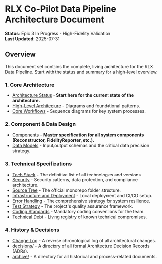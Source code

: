# RLX Co-Pilot Data Pipeline Architecture Document

**Status**: Epic 3 In Progress - High-Fidelity Validation  
**Last Updated**: 2025-07-31

## Overview

This document set contains the complete, living architecture for the RLX Data Pipeline. Start with the status and summary for a high-level overview.

### 1. Core Architecture

* [Architecture Status](./architecture-status.md) - **Start here for the current state of the architecture.**
* [High-Level Architecture](./high-level-architecture.md) - Diagrams and foundational patterns.
* [Core Workflows](./core-workflows.md) - Sequence diagrams for key system processes.

### 2. Component & Data Design

* [Components](./components.md) - **Master specification for all system components (Reconstructor, FidelityReporter, etc.).**
* [Data Models](./data-models.md) - Input/output schemas and the critical data precision strategy.

### 3. Technical Specifications

* [Tech Stack](./tech-stack.md) - The definitive list of all technologies and versions.
* [Security](./security.md) - Security patterns, data protection, and compliance architecture.
* [Source Tree](./source-tree.md) - The official monorepo folder structure.
* [Infrastructure and Deployment](./infrastructure-and-deployment.md) - Local deployment and CI/CD setup.
* [Error Handling](./error-handling.md) - The comprehensive strategy for system resilience.
* [Test Strategy](./test-strategy.md) - The project's quality assurance framework.
* [Coding Standards](./coding-standards.md) - Mandatory coding conventions for the team.
* [Technical Debt](./technical-debt.md) - Living registry of known technical compromises.

### 4. History & Decisions

* [Change Log](./changelog.md) - A reverse chronological log of all architectural changes.
* [decisions/](./decisions/) - A directory of all formal Architecture Decision Records (ADRs).
* [archive/](./archive/) - A directory for all historical and process-related documents.